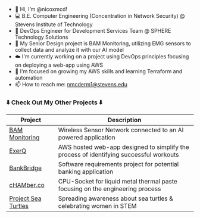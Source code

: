 - 👋 Hi, I’m @nicoxmcd!
- 💻 B.E. Computer Engineering (Concentration in Network Security) @ Stevens Institute of Technology
- 💼 DevOps Engineer for Development Services Team @ SPHERE Technology Solutions
- 👀 My Senior Design project is BAM Monitoring, utilizing EMG sensors to collect data and analyze it with our AI model
- ☁️ I'm currently working on a project using DevOps principles focusing on deploying a web-app using AWS
- 🌱 I'm focused on growing my AWS skills and learning Terraform and automation
- 📫 How to reach me: nmcderm1@stevens.edu

###  ⬇️ Check Out My Other Projects ⬇️
| Project | Description |
| ----------- | ----------- |
| [BAM Monitoring](https://bam-monitoring.my.canva.site/) | Wireless Sensor Network connected to an AI powered application |
| [ExerQ](https://main.d3iv8nh98y2vwl.amplifyapp.com/) | AWS hosted web-app designed to simplify the process of identifying successful workouts |
| [BankBridge](https://docs.google.com/presentation/d/1yTkpNXQ6CVAcjz-22RRTSsUkL51xsw0yQgWiQUHQeKA/edit?usp=sharing) | Software requirements project for potential banking application |
| [cHAMber.co](https://sites.google.com/stevens.edu/chamberco/home) | CPU-Socket for liquid metal thermal paste focusing on the engineering process |
| [Project Sea Turtles](https://nicoxmcd.github.io/Project-SeaTurtles) | Spreading awareness about sea turtles & celebrating women in STEM |
